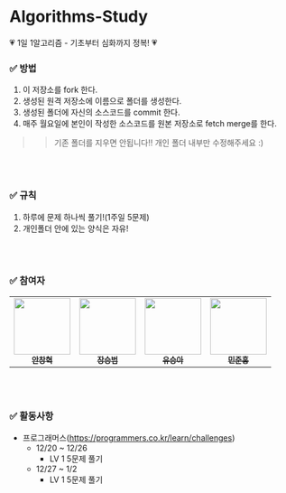 # Algorithms-Study
💗 1일 1알고리즘 - 기초부터 심화까지 정복! 💗

### ✅ 방법
1. 이 저장소를 fork 한다.
2. 생성된 원격 저장소에 이름으로 폴더를 생성한다.
3. 생성된 폴더에 자신의 소스코드를 commit 한다.
4. 매주 월요일에 본인이 작성한 소스코드를 원본 저장소로 fetch merge를 한다.

>> 기존 폴더를 지우면 안됩니다!! 개인 폴더 내부만 수정해주세요 :)

<br />
<br />

### ✅ 규칙
1. 하루에 문제 하나씩 풀기!(1주일 5문제)
2. 개인폴더 안에 있는 양식은 자유!

<br />
<br />

### ✅ 참여자
<table>
  <tr>
    <td align="center">
      <a href="https://github.com/Hyeok95">
        <img src="https://avatars.githubusercontent.com/u/78522684?s=400&u=53dff2ad4825bca5f4db84a63d3be8af5372f66d&v=4" width="100px;" alt=""/><br />
          <sub><b>안창혁</b></sub>
      </a><br />
    </td>
    <td align="center">
      <a href="https://github.com/seungbeom1010">
        <img src="https://avatars.githubusercontent.com/u/93919347?v=4" width="100px;" alt=""/><br />
          <sub><b>장승범</b></sub>
      </a><br />
    </td>
    <td align="center">
      <a href="https://github.com/yooseung20">
        <img src="https://avatars.githubusercontent.com/u/93904773?v=4" width="100px;" alt=""/><br />
          <sub><b>유승아</b></sub>
      </a><br />
    </td>
    <td align="center">
      <a href="https://github.com/alswnsghd1234">
        <img src="https://avatars.githubusercontent.com/u/93077011?v=4" width="100px;" alt=""/><br />
          <sub><b>민준홍</b></sub>
      </a><br />
  <tr>
</table>

<br />
<br />

### ✅ 활동사항

* 프로그래머스(https://programmers.co.kr/learn/challenges)
  * 12/20 ~ 12/26
    * LV 1 5문제 풀기
  * 12/27 ~ 1/2
    * LV 1 5문제 풀기

<br />
<br />

